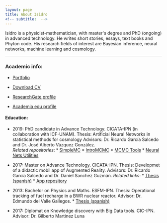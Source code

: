 ```yaml
---
layout: page
title: About Isidro
<!-- subtitle:  -->
---
```



Isidro is a physicist-mathematician, with master's degree and PhD (ongoing) in advanced technology. He writes short stories, essays, text books and Phyton code. His research fields of interest are Bayesian inference, neural networks, machine learning and cosmology. 

-------------------------------------------------------------
### Academic info:

* [Portfolio](portfolio.md)

 * <a href="https://github.com/igomezv/igomezv.github.io/raw/master/CV/CV__english.pdf">Download CV</a>
 
 * <a href="https://www.researchgate.net/profile/Isidro_Gomez-Vargas2">ResearchGate profile</a>

 * <a href="https://ipn.academia.edu/IsidroGómezVargas">Academia edu profile</a>


####	Education:

- 	2019: PhD candidate in Advance Technology. CICATA-IPN (in collaboration with ICF-UNAM).
    Thesis: Artificial Neural Networks in statistical methods for cosmology
    Advisors: Dr. Ricardo García Salcedo and Dr. José Alberto Vázquez González.    
    *Related repositories*:
        * <a href="https://github.com/ja-vazquez/SimpleMC" download>SimpleMC</a>
        * <a href="https://github.com/igomezv/IntroMCMC">IntroMCMC</a>
        * <a href="https://github.com/igomezv/mcmcTools">MCMC Tools</a>
        * <a href="https://github.com/igomezv/neural_nets_utilities">Neural Nets Utilities</a>

- 	2017: Master on Advance Technology. CICATA-IPN.
    Thesis: Developmet of a didactic mobil app of Augmented Reality.
    Advisors: Dr. Ricardo García Salcedo and Dr. Daniel Sanchez Guzmán.
    *Related links*:
        * <a href="https://www.academia.edu/35480448/Dise%C3%B1o_y_desarrollo_de_una_aplicaci%C3%B3n_para_dispositivos_m%C3%B3viles_de_realidad_aumentada">Thesis (spanish)</a>
        * <a href="https://github.com/igomezv/RAsolidsrev">App repository</a>
        
-	2013: Bachelor on Physics and Maths. ESFM-IPN.
    Thesis: Operational tracking of fuel recharge in a BWR nuclear reactor.
    Advisor: Dr. Edmundo del Valle Gallegos.
        * <a href="https://www.academia.edu/35480399/Seguimiento_operacional_de_una_recarga_de_combustible_de_un_reactor_BWR_con_SIMULATE_3" download>Thesis (spanish)</a>
    

- 	2017: Diplomat on Knowledge discovery with Big Data tools. CIC-IPN.
    Advisor: Dr. Gilberto Martinez Luna
